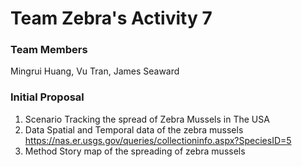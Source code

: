 # Team Zebra's Activity 7

### Team Members
Mingrui Huang, Vu Tran, James Seaward

### Initial Proposal
1. Scenario
Tracking the spread of Zebra Mussels in The USA 
2. Data
Spatial and Temporal data of the zebra mussels 
https://nas.er.usgs.gov/queries/collectioninfo.aspx?SpeciesID=5
3. Method
Story map of the spreading of zebra mussels







